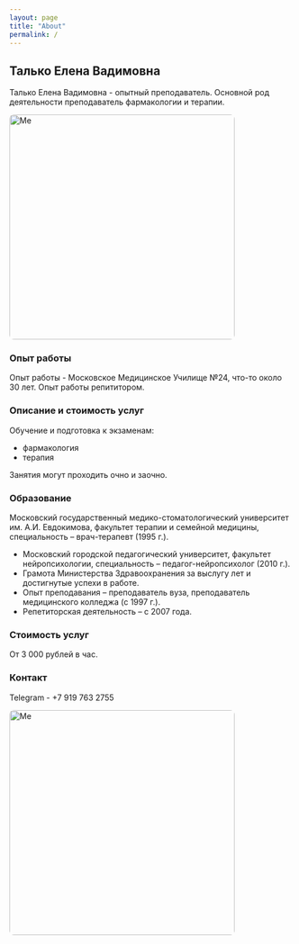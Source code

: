 ```yaml
---
layout: page
title: "About"
permalink: /
---
```


## Талько Елена Вадимовна

Талько Елена Вадимовна - опытный преподаватель. Основной род деятельности преподаватель фармакологии и терапии.

<img src="{{ '/assets/img/proto_job.jpg' | relative_url }}" alt="Me" width="400" style="border-radius:8px;">

### Опыт работы
Опыт работы - Московское Медицинское Училище №24, что-то около 30 лет. Опыт работы репититором.

### Описание и стоимость услуг
Обучение и подготовка к экзаменам:
* фармакология
* терапия

Занятия могут проходить очно и заочно.

### Образование
Московский государственный медико-стоматологический университет им. А.И. Евдокимова, факультет терапии и семейной медицины, специальность – врач-терапевт (1995 г.).
* Московский городской педагогический университет, факультет нейропсихологии, специальность – педагог-нейропсихолог (2010 г.).
* Грамота Министерства Здравоохранения за выслугу лет и достигнутые успехи в работе.
* Опыт преподавания – преподаватель вуза, преподаватель медицинского колледжа (с 1997 г.).
* Репетиторская деятельность – с 2007 года.

### Стоимость услуг
От 3 000 рублей в час.

### Контакт
Telegram - +7 919 763 2755


<img src="{{ '/assets/img/photo_from_beograd.jpg' | relative_url }}" alt="Me" width="400" style="border-radius:8px;">

